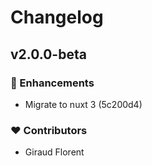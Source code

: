 # Changelog


## v2.0.0-beta


### 🚀 Enhancements

  - Migrate to nuxt 3 (5c200d4)

### ❤️  Contributors

- Giraud Florent <florent giraud>

